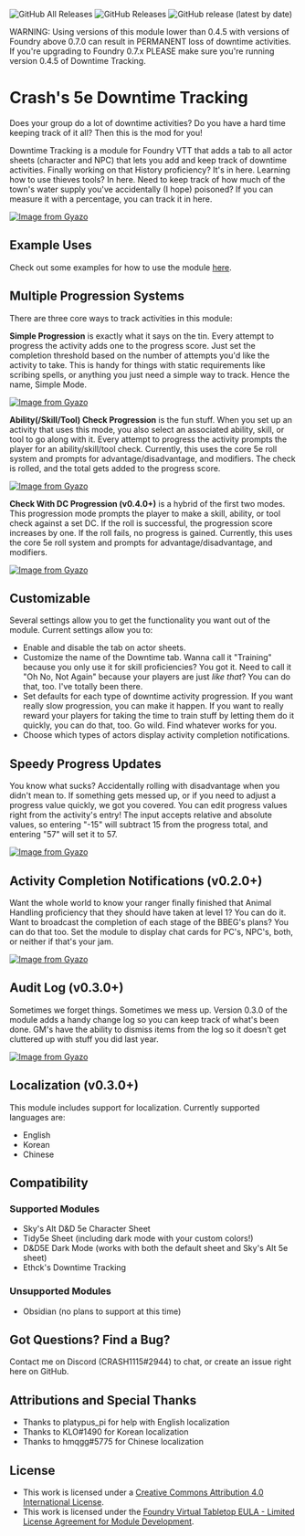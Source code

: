 ![GitHub All Releases](https://img.shields.io/github/downloads/crash1115/5e-training/total) ![GitHub Releases](https://img.shields.io/github/downloads/crash1115/5e-training/latest/total) ![GitHub release (latest by date)](https://img.shields.io/github/v/release/crash1115/5e-training?label=latest%20version)

WARNING: Using versions of this module lower than 0.4.5 with versions of Foundry above 0.7.0 can result in PERMANENT loss of downtime activities. If you're upgrading to Foundry 0.7.x PLEASE make sure you're running version 0.4.5 of Downtime Tracking.

# Crash's 5e Downtime Tracking
Does your group do a lot of downtime activities? Do you have a hard time keeping track of it all? Then this is the mod for you!

Downtime Tracking is a module for Foundry VTT that adds a tab to all actor sheets (character and NPC) that lets you add and keep track of downtime activities. Finally working on that History proficiency? It's in here. Learning how to use thieves tools? In here. Need to keep track of how much of the town's water supply you've accidentally (I hope) poisoned? If you can measure it with a percentage, you can track it in here.

[![Image from Gyazo](https://i.gyazo.com/7f072b341c266eed397c772b0328c542.png)](https://gyazo.com/7f072b341c266eed397c772b0328c542)

## Example Uses
Check out some examples for how to use the module [here](/examples.md).

## Multiple Progression Systems
There are three core ways to track activities in this module:

**Simple Progression** is exactly what it says on the tin. Every attempt to progress the activity adds one to the progress score. Just set the completion threshold based on the number of attempts you'd like the activity to take. This is handy for things with static requirements like scribing spells, or anything you just need a simple way to track. Hence the name, Simple Mode.

[![Image from Gyazo](https://i.gyazo.com/5f7d0c52b2e1632dceebe94f5de842d4.gif)](https://gyazo.com/5f7d0c52b2e1632dceebe94f5de842d4)

**Ability(/Skill/Tool) Check Progression** is the fun stuff. When you set up an activity that uses this mode, you also select an associated ability, skill, or tool to go along with it. Every attempt to progress the activity prompts the player for an ability/skill/tool check. Currently, this uses the core 5e roll system and prompts for advantage/disadvantage, and modifiers. The check is rolled, and the total gets added to the progress score.

[![Image from Gyazo](https://i.gyazo.com/83287fa524afe4fc618d0c9014b66bff.gif)](https://gyazo.com/83287fa524afe4fc618d0c9014b66bff)

**Check With DC Progression (v0.4.0+)** is a hybrid of the first two modes. This progression mode prompts the player to make a skill, ability, or tool check against a set DC. If the roll is successful, the progression score increases by one. If the roll fails, no progress is gained. Currently, this uses the core 5e roll system and prompts for advantage/disadvantage, and modifiers.

[![Image from Gyazo](https://i.gyazo.com/75ff889b77d7a3e1aced719503cf3eeb.gif)](https://gyazo.com/75ff889b77d7a3e1aced719503cf3eeb)

## Customizable
Several settings allow you to get the functionality you want out of the module. Current settings allow you to:
- Enable and disable the tab on actor sheets.
- Customize the name of the Downtime tab. Wanna call it "Training" because you only use it for skill proficiencies? You got it. Need to call it "Oh No, Not Again" because your players are just *like that*? You can do that, too. I've totally been there.
- Set defaults for each type of downtime activity progression. If you want really slow progression, you can make it happen. If you want to really reward your players for taking the time to train stuff by letting them do it quickly, you can do that, too. Go wild. Find whatever works for you.
- Choose which types of actors display activity completion notifications.

## Speedy Progress Updates
You know what sucks? Accidentally rolling with disadvantage when you didn't mean to. If something gets messed up, or if you need to adjust a progress value quickly, we got you covered. You can edit progress values right from the activity's entry! The input accepts relative and absolute values, so entering "-15" will subtract 15 from the progress total, and entering "57" will set it to 57.

[![Image from Gyazo](https://i.gyazo.com/338f2a9c664e7f0361fb8721ba85ad72.gif)](https://gyazo.com/338f2a9c664e7f0361fb8721ba85ad72)

## Activity Completion Notifications (v0.2.0+)
Want the whole world to know your ranger finally finished that Animal Handling proficiency that they should have taken at level 1? You can do it. Want to broadcast the completion of each stage of the BBEG's plans? You can do that too. Set the module to display chat cards for PC's, NPC's, both, or neither if that's your jam.

[![Image from Gyazo](https://i.gyazo.com/134ff41df1018f6057b46f799fd22843.gif)](https://gyazo.com/134ff41df1018f6057b46f799fd22843)

## Audit Log (v0.3.0+)
Sometimes we forget things. Sometimes we mess up. Version 0.3.0 of the module adds a handy change log so you can keep track of what's been done. GM's have the ability to dismiss items from the log so it doesn't get cluttered up with stuff you did last year.

[![Image from Gyazo](https://i.gyazo.com/5fa7f966fd12c3ad321bb2bf4359be55.png)](https://gyazo.com/5fa7f966fd12c3ad321bb2bf4359be55)

## Localization (v0.3.0+)
This module includes support for localization. Currently supported languages are:
- English
- Korean
- Chinese

## Compatibility
### Supported Modules
- Sky's Alt D&D 5e Character Sheet
- Tidy5e Sheet (including dark mode with your custom colors!)
- D&D5E Dark Mode (works with both the default sheet and Sky's Alt 5e sheet)
- Ethck's Downtime Tracking

### Unsupported Modules
- Obsidian (no plans to support at this time)

## Got Questions? Find a Bug?
Contact me on Discord (CRASH1115#2944) to chat, or create an issue right here on GitHub.

## Attributions and Special Thanks
- Thanks to platypus_pi for help with English localization
- Thanks to KLO#1490 for Korean localization
- Thanks to hmqgg#5775 for Chinese localization

## License
- This work is licensed under a [Creative Commons Attribution 4.0 International License](https://creativecommons.org/licenses/by/4.0/legalcode).
- This work is licensed under the [Foundry Virtual Tabletop EULA - Limited License Agreement for Module Development](https://foundryvtt.com/article/license/).
